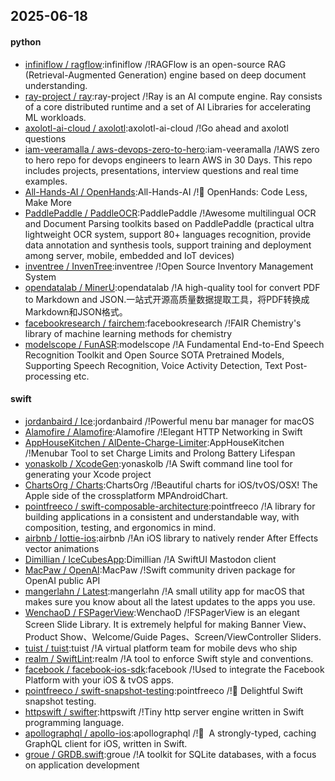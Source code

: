 ## 2025-06-18

#### python
* [infiniflow / ragflow](https://github.com/infiniflow/ragflow):infiniflow /!RAGFlow is an open-source RAG (Retrieval-Augmented Generation) engine based on deep document understanding.
* [ray-project / ray](https://github.com/ray-project/ray):ray-project /!Ray is an AI compute engine. Ray consists of a core distributed runtime and a set of AI Libraries for accelerating ML workloads.
* [axolotl-ai-cloud / axolotl](https://github.com/axolotl-ai-cloud/axolotl):axolotl-ai-cloud /!Go ahead and axolotl questions
* [iam-veeramalla / aws-devops-zero-to-hero](https://github.com/iam-veeramalla/aws-devops-zero-to-hero):iam-veeramalla /!AWS zero to hero repo for devops engineers to learn AWS in 30 Days. This repo includes projects, presentations, interview questions and real time examples.
* [All-Hands-AI / OpenHands](https://github.com/All-Hands-AI/OpenHands):All-Hands-AI /!🙌 OpenHands: Code Less, Make More
* [PaddlePaddle / PaddleOCR](https://github.com/PaddlePaddle/PaddleOCR):PaddlePaddle /!Awesome multilingual OCR and Document Parsing toolkits based on PaddlePaddle (practical ultra lightweight OCR system, support 80+ languages recognition, provide data annotation and synthesis tools, support training and deployment among server, mobile, embedded and IoT devices)
* [inventree / InvenTree](https://github.com/inventree/InvenTree):inventree /!Open Source Inventory Management System
* [opendatalab / MinerU](https://github.com/opendatalab/MinerU):opendatalab /!A high-quality tool for convert PDF to Markdown and JSON.一站式开源高质量数据提取工具，将PDF转换成Markdown和JSON格式。
* [facebookresearch / fairchem](https://github.com/facebookresearch/fairchem):facebookresearch /!FAIR Chemistry's library of machine learning methods for chemistry
* [modelscope / FunASR](https://github.com/modelscope/FunASR):modelscope /!A Fundamental End-to-End Speech Recognition Toolkit and Open Source SOTA Pretrained Models, Supporting Speech Recognition, Voice Activity Detection, Text Post-processing etc.

#### swift
* [jordanbaird / Ice](https://github.com/jordanbaird/Ice):jordanbaird /!Powerful menu bar manager for macOS
* [Alamofire / Alamofire](https://github.com/Alamofire/Alamofire):Alamofire /!Elegant HTTP Networking in Swift
* [AppHouseKitchen / AlDente-Charge-Limiter](https://github.com/AppHouseKitchen/AlDente-Charge-Limiter):AppHouseKitchen /!Menubar Tool to set Charge Limits and Prolong Battery Lifespan
* [yonaskolb / XcodeGen](https://github.com/yonaskolb/XcodeGen):yonaskolb /!A Swift command line tool for generating your Xcode project
* [ChartsOrg / Charts](https://github.com/ChartsOrg/Charts):ChartsOrg /!Beautiful charts for iOS/tvOS/OSX! The Apple side of the crossplatform MPAndroidChart.
* [pointfreeco / swift-composable-architecture](https://github.com/pointfreeco/swift-composable-architecture):pointfreeco /!A library for building applications in a consistent and understandable way, with composition, testing, and ergonomics in mind.
* [airbnb / lottie-ios](https://github.com/airbnb/lottie-ios):airbnb /!An iOS library to natively render After Effects vector animations
* [Dimillian / IceCubesApp](https://github.com/Dimillian/IceCubesApp):Dimillian /!A SwiftUI Mastodon client
* [MacPaw / OpenAI](https://github.com/MacPaw/OpenAI):MacPaw /!Swift community driven package for OpenAI public API
* [mangerlahn / Latest](https://github.com/mangerlahn/Latest):mangerlahn /!A small utility app for macOS that makes sure you know about all the latest updates to the apps you use.
* [WenchaoD / FSPagerView](https://github.com/WenchaoD/FSPagerView):WenchaoD /!FSPagerView is an elegant Screen Slide Library. It is extremely helpful for making Banner View、Product Show、Welcome/Guide Pages、Screen/ViewController Sliders.
* [tuist / tuist](https://github.com/tuist/tuist):tuist /!A virtual platform team for mobile devs who ship
* [realm / SwiftLint](https://github.com/realm/SwiftLint):realm /!A tool to enforce Swift style and conventions.
* [facebook / facebook-ios-sdk](https://github.com/facebook/facebook-ios-sdk):facebook /!Used to integrate the Facebook Platform with your iOS & tvOS apps.
* [pointfreeco / swift-snapshot-testing](https://github.com/pointfreeco/swift-snapshot-testing):pointfreeco /!📸 Delightful Swift snapshot testing.
* [httpswift / swifter](https://github.com/httpswift/swifter):httpswift /!Tiny http server engine written in Swift programming language.
* [apollographql / apollo-ios](https://github.com/apollographql/apollo-ios):apollographql /!📱  A strongly-typed, caching GraphQL client for iOS, written in Swift.
* [groue / GRDB.swift](https://github.com/groue/GRDB.swift):groue /!A toolkit for SQLite databases, with a focus on application development
